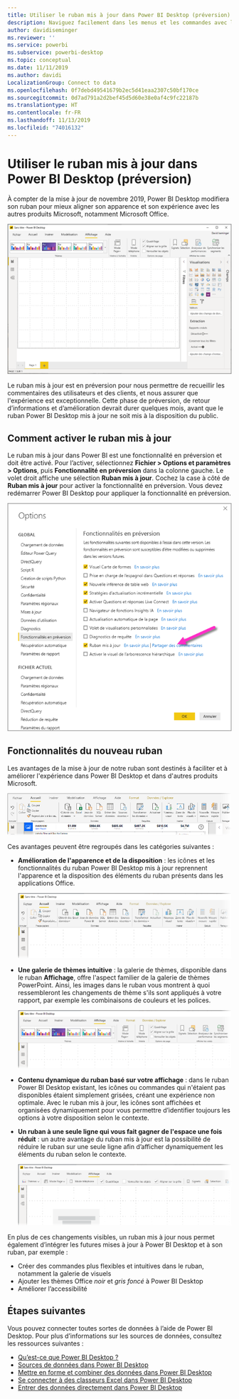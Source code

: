 ```yaml
---
title: Utiliser le ruban mis à jour dans Power BI Desktop (préversion)
description: Naviguez facilement dans les menus et les commandes avec le nouveau ruban de Power BI Desktop
author: davidiseminger
ms.reviewer: ''
ms.service: powerbi
ms.subservice: powerbi-desktop
ms.topic: conceptual
ms.date: 11/11/2019
ms.author: davidi
LocalizationGroup: Connect to data
ms.openlocfilehash: 0f7debd49541679b2ec5d41eaa2307c50bf170ce
ms.sourcegitcommit: 0d7ad791a2d2bef45d5d60e38e0af4c9fc22187b
ms.translationtype: HT
ms.contentlocale: fr-FR
ms.lasthandoff: 11/13/2019
ms.locfileid: "74016132"
---
```

# <a name="use-the-updated-ribbon-in-power-bi-desktop-preview"></a>Utiliser le ruban mis à jour dans Power BI Desktop (préversion)

À compter de la mise à jour de novembre 2019, Power BI Desktop modifiera son ruban pour mieux aligner son apparence et son expérience avec les autres produits Microsoft, notamment Microsoft Office.

![Nouveau ruban dans Power BI Desktop](media/desktop-ribbon/desktop-ribbon-02.png)

Le ruban mis à jour est en préversion pour nous permettre de recueillir les commentaires des utilisateurs et des clients, et nous assurer que l'expérience est exceptionnelle. Cette phase de préversion, de retour d’informations et d’amélioration devrait durer quelques mois, avant que le ruban Power BI Desktop mis à jour ne soit mis à la disposition du public. 

## <a name="how-to-enable-the-updated-ribbon"></a>Comment activer le ruban mis à jour

Le ruban mis à jour dans Power BI est une fonctionnalité en préversion et doit être activé. Pour l’activer, sélectionnez **Fichier > Options et paramètres > Options**, puis **Fonctionnalité en préversion** dans la colonne gauche. Le volet droit affiche une sélection **Ruban mis à jour**. Cochez la case à côté de **Ruban mis à jour** pour activer la fonctionnalité en préversion. Vous devez redémarrer Power BI Desktop pour appliquer la fonctionnalité en préversion.

![L’option du ruban mis à jour pour Power BI Desktop](media/desktop-ribbon/desktop-ribbon-01.png)


## <a name="features-of-the-new-ribbon"></a>Fonctionnalités du nouveau ruban

Les avantages de la mise à jour de notre ruban sont destinés à faciliter et à améliorer l'expérience dans Power BI Desktop et dans d'autres produits Microsoft. 

![Nouveau ruban dans Power BI Desktop](media/desktop-ribbon/desktop-ribbon-03.png)

Ces avantages peuvent être regroupés dans les catégories suivantes :

* **Amélioration de l'apparence et de la disposition** : les icônes et les fonctionnalités du ruban Power BI Desktop mis à jour reprennent l'apparence et la disposition des éléments du ruban présents dans les applications Office.

    ![Meilleure apparence](media/desktop-ribbon/desktop-ribbon-04.png)

* **Une galerie de thèmes intuitive** : la galerie de thèmes, disponible dans le ruban **Affichage**, offre l'aspect familier de la galerie de thèmes PowerPoint. Ainsi, les images dans le ruban vous montrent à quoi ressembleront les changements de thème s'ils sont appliqués à votre rapport, par exemple les combinaisons de couleurs et les polices. 

    ![Thèmes améliorés](media/desktop-ribbon/desktop-ribbon-05.png)

* **Contenu dynamique du ruban basé sur votre affichage** : dans le ruban Power BI Desktop existant, les icônes ou commandes qui n'étaient pas disponibles étaient simplement grisées, créant une expérience non optimale. Avec le ruban mis à jour, les icônes sont affichées et organisées dynamiquement pour vous permettre d’identifier toujours les options à votre disposition selon le contexte.

* **Un ruban à une seule ligne qui vous fait gagner de l'espace une fois réduit** : un autre avantage du ruban mis à jour est la possibilité de réduire le ruban sur une seule ligne afin d’afficher dynamiquement les éléments du ruban selon le contexte. 

    ![Thèmes améliorés](media/desktop-ribbon/desktop-ribbon-06.png)

En plus de ces changements visibles, un ruban mis à jour nous permet également d’intégrer les futures mises à jour à Power BI Desktop et à son ruban, par exemple :

* Créer des commandes plus flexibles et intuitives dans le ruban, notamment la galerie de visuels
* Ajouter les thèmes Office *noir* et *gris foncé* à Power BI Desktop
* Améliorer l’accessibilité


## <a name="next-steps"></a>Étapes suivantes
Vous pouvez connecter toutes sortes de données à l’aide de Power BI Desktop. Pour plus d’informations sur les sources de données, consultez les ressources suivantes :

* [Qu’est-ce que Power BI Desktop ?](desktop-what-is-desktop.md)
* [Sources de données dans Power BI Desktop](desktop-data-sources.md)
* [Mettre en forme et combiner des données dans Power BI Desktop](desktop-shape-and-combine-data.md)
* [Se connecter à des classeurs Excel dans Power BI Desktop](desktop-connect-excel.md)   
* [Entrer des données directement dans Power BI Desktop](desktop-enter-data-directly-into-desktop.md)   


